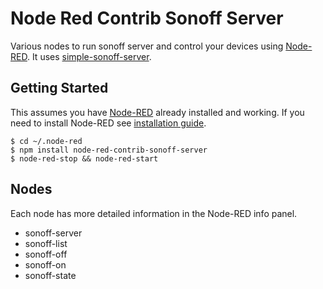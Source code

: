 # Node Red Contrib Sonoff Server

Various nodes to run sonoff server and control your devices using [Node-RED](https://nodered.org/). It uses [simple-sonoff-server](https://github.com/mdopp/simple-sonoff-server).

## Getting Started

This assumes you have [Node-RED](http://nodered.org/) already installed and working.
If you need to install Node-RED see [installation guide](http://nodered.org/docs/getting-started/installation).
```shell
$ cd ~/.node-red
$ npm install node-red-contrib-sonoff-server
$ node-red-stop && node-red-start
```

## Nodes
Each node has more detailed information in the Node-RED info panel.
- sonoff-server
- sonoff-list
- sonoff-off
- sonoff-on
- sonoff-state
